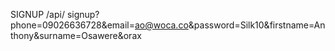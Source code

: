 SIGNUP
/api/
signup?phone=09026636728&email=ao@woca.co&password=Silk10&firstname=Anthony&surname=Osawere&orax